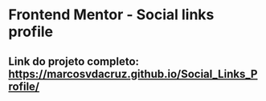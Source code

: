# Frontend Mentor - Social links profile

## Link do projeto completo: https://marcosvdacruz.github.io/Social_Links_Profile/
